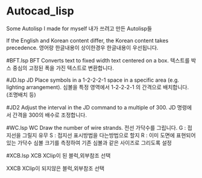 # Autocad_lisp
Some Autolisp I made for myself
내가 쓰려고 만든 Autolisp들

If the English and Korean content differ, the Korean content takes precedence.
영어랑 한글내용이 상이한경우 한글내용이 우선됩니다.




#BFT.lsp
BFT
Converts text to fixed width text centered on a box.
텍스트를 박스 중심의 고정된 폭을 가진 텍스트로 변환합니다.





#JD.lsp
JD
Place symbols in a 1-2-2-2-1 space in a specific area (e.g. lighting arrangement).
심볼을 특정 영역에서 1-2-2-2-1 의 간격으로 배치합니다. (조명배치 등)



#JD2
Adjust the interval in the JD command to a multiple of 300.
JD 명령에서 간격을 300의 배수로 조정합니다.







#WC.lsp
WC
Draw the number of wire strands.
전선 가닥수를 그립니다.
G : 접지선을 그릴지 유무
S : 접지선 표시방법을 다는방법으로 할지
R : 이미 도면에 표현되어있는 가닥수 심볼 크기를 측정하여 기존 심볼과 같은 사이즈로 그리도록 설정




#XCB.lsp
XCB
XClip이 된 블럭,외부참조 선택

XXCB
XClip이 되지않은 블럭,외부참조 선택
